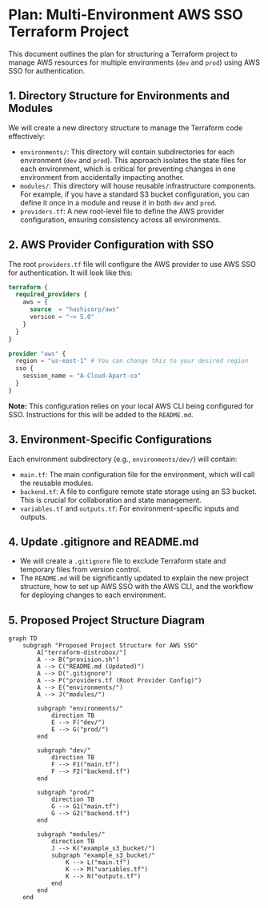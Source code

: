 # Plan: Multi-Environment AWS SSO Terraform Project

This document outlines the plan for structuring a Terraform project to manage AWS resources for multiple environments (`dev` and `prod`) using AWS SSO for authentication.

## 1. Directory Structure for Environments and Modules

We will create a new directory structure to manage the Terraform code effectively:

*   `environments/`: This directory will contain subdirectories for each environment (`dev` and `prod`). This approach isolates the state files for each environment, which is critical for preventing changes in one environment from accidentally impacting another.
*   `modules/`: This directory will house reusable infrastructure components. For example, if you have a standard S3 bucket configuration, you can define it once in a module and reuse it in both `dev` and `prod`.
*   `providers.tf`: A new root-level file to define the AWS provider configuration, ensuring consistency across all environments.

## 2. AWS Provider Configuration with SSO

The root `providers.tf` file will configure the AWS provider to use AWS SSO for authentication. It will look like this:

```terraform
terraform {
  required_providers {
    aws = {
      source  = "hashicorp/aws"
      version = "~> 5.0"
    }
  }
}

provider "aws" {
  region = "us-east-1" # You can change this to your desired region
  sso {
    session_name = "A-Cloud-Apart-co"
  }
}
```

**Note:** This configuration relies on your local AWS CLI being configured for SSO. Instructions for this will be added to the `README.md`.

## 3. Environment-Specific Configurations

Each environment subdirectory (e.g., `environments/dev/`) will contain:

*   `main.tf`: The main configuration file for the environment, which will call the reusable modules.
*   `backend.tf`: A file to configure remote state storage using an S3 bucket. This is crucial for collaboration and state management.
*   `variables.tf` and `outputs.tf`: For environment-specific inputs and outputs.

## 4. Update .gitignore and README.md

*   We will create a `.gitignore` file to exclude Terraform state and temporary files from version control.
*   The `README.md` will be significantly updated to explain the new project structure, how to set up AWS SSO with the AWS CLI, and the workflow for deploying changes to each environment.

## 5. Proposed Project Structure Diagram

```mermaid
graph TD
    subgraph "Proposed Project Structure for AWS SSO"
        A["terraform-distrobox/"]
        A --> B("provision.sh")
        A --> C("README.md (Updated)")
        A --> D(".gitignore")
        A --> P("providers.tf (Root Provider Config)")
        A --> E("environments/")
        A --> J("modules/")

        subgraph "environments/"
            direction TB
            E --> F("dev/")
            E --> G("prod/")
        end

        subgraph "dev/"
            direction TB
            F --> F1("main.tf")
            F --> F2("backend.tf")
        end

        subgraph "prod/"
            direction TB
            G --> G1("main.tf")
            G --> G2("backend.tf")
        end

        subgraph "modules/"
            direction TB
            J --> K("example_s3_bucket/")
            subgraph "example_s3_bucket/"
                K --> L("main.tf")
                K --> M("variables.tf")
                K --> N("outputs.tf")
            end
        end
    end